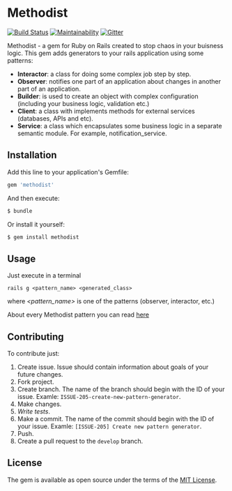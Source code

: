 # Methodist
[![Build Status](https://travis-ci.org/QNester/methodist.svg?branch=master)](https://travis-ci.org/QNester/methodist)
[![Maintainability](https://api.codeclimate.com/v1/badges/eebe37d3169041579416/maintainability)](https://codeclimate.com/github/QNester/methodist/maintainability)
[![Gitter](https://badges.gitter.im/Join%20Chat.svg)](https://gitter.im/gem-methodist/methodist?utm_source=badge&utm_medium=badge&utm_campaign=pr-badge&utm_content=badge)

Methodist - a gem for Ruby on Rails created to stop chaos in your buisness logic.
This gem adds generators to your rails application using some patterns:

- __Interactor__: a class for doing some complex job step by step.
- __Observer__: notifies one part of an application about changes in another part of an application.
- __Builder__: is used to create an object with complex configuration (including your business logic, validation etc.)
- __Client__: a class with implements methods for external services (databases, APIs and etc).
- __Service__: a class which encapsulates some business logic in a separate semantic module. For example, notification_service.


## Installation
Add this line to your application's Gemfile:

```ruby
gem 'methodist'
```

And then execute:
```bash
$ bundle
```

Or install it yourself:
```bash
$ gem install methodist
```

## Usage
Just execute in a terminal
```
rails g <pattern_name> <generated_class>
```
where _<pattern_name>_ is one of the patterns (observer, interactor, etc.)

About every Methodist pattern you can read [here](https://github.com/QNester/methodist/wiki)

## Contributing
To contribute just:
1) Create issue. Issue should contain information about goals of your
 future changes.
2) Fork project.
3) Create branch. The name of the branch should begin with the ID of your issue.
Examle: `ISSUE-205-create-new-pattern-generator`.
4) Make changes.
5) *Write tests*.
6) Make a commit. The name of the commit should begin with the ID of your issue.
Examle: `[ISSUE-205] Create new pattern generator`.
7) Push.
8) Create a pull request to the `develop` branch.

## License
The gem is available as open source under the terms of the [MIT License](https://opensource.org/licenses/MIT).
